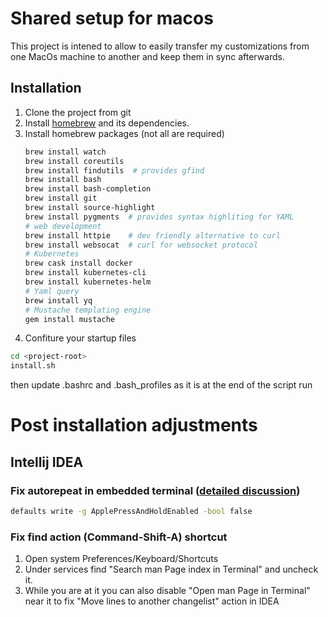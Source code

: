 # Shared setup for macos

This project is intened to allow to easily transfer my customizations from one
MacOs machine to another and keep them in sync afterwards.

## Installation

1. Clone the project from git
2. Install [homebrew](https://docs.brew.sh/Installation) and its dependencies.
3. Install homebrew packages (not all are required)
    ```bash
    brew install watch
    brew install coreutils
    brew install findutils  # provides gfind
    brew install bash
    brew install bash-completion
    brew install git
    brew install source-highlight
    brew install pygments  # provides syntax highliting for YAML
    # web development
    brew install httpie    # dev friendly alternative to curl
    brew install websocat  # curl for websocket protocol
    # Kubernetes
    brew cask install docker
    brew install kubernetes-cli
    brew install kubernetes-helm
    # Yaml query
    brew install yq
    # Mustache templating engine
    gem install mustache
    ```
4. Confiture your startup files
```bash
cd <project-root>
install.sh
```
then update .bashrc and .bash_profiles as it is at the end of the script run

# Post installation adjustments

## Intellij IDEA

### Fix autorepeat in embedded terminal ([detailed discussion](https://stackoverflow.com/questions/15107321/intellij-idea-auto-repetition-of-letter-keys))
```bash                                                                   
defaults write -g ApplePressAndHoldEnabled -bool false
```                                   

### Fix find action (Command-Shift-A) shortcut

1. Open system Preferences/Keyboard/Shortcuts
2. Under services find "Search man Page index in Terminal" and uncheck it.
3. While you are at it you can also disable "Open man Page in Terminal" near it to fix
"Move lines to another changelist" action in IDEA